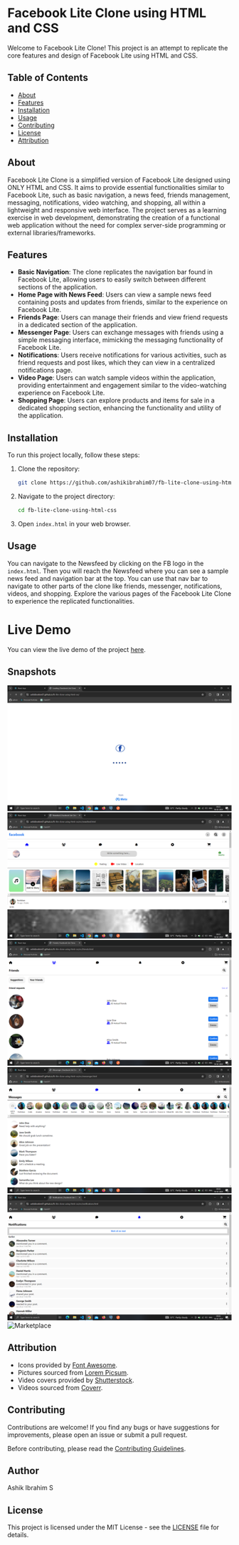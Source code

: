 # Facebook Lite Clone using HTML and CSS

Welcome to Facebook Lite Clone! This project is an attempt to replicate the core features and design of Facebook Lite using HTML and CSS.

## Table of Contents

- [About](#about)
- [Features](#features)
- [Installation](#installation)
- [Usage](#usage)
- [Contributing](#contributing)
- [License](#license)
- [Attribution](#attribution)

## About

Facebook Lite Clone is a simplified version of Facebook Lite designed using ONLY HTML and CSS. It aims to provide essential functionalities similar to Facebook Lite, such as basic navigation, a news feed, friends management, messaging, notifications, video watching, and shopping, all within a lightweight and responsive web interface. The project serves as a learning exercise in web development, demonstrating the creation of a functional web application without the need for complex server-side programming or external libraries/frameworks.

## Features

- **Basic Navigation**: The clone replicates the navigation bar found in Facebook Lite, allowing users to easily switch between different sections of the application.
- **Home Page with News Feed**: Users can view a sample news feed containing posts and updates from friends, similar to the experience on Facebook Lite.
- **Friends Page**: Users can manage their friends and view friend requests in a dedicated section of the application.
- **Messenger Page**: Users can exchange messages with friends using a simple messaging interface, mimicking the messaging functionality of Facebook Lite.
- **Notifications**: Users receive notifications for various activities, such as friend requests and post likes, which they can view in a centralized notifications page.
- **Video Page**: Users can watch sample videos within the application, providing entertainment and engagement similar to the video-watching experience on Facebook Lite.
- **Shopping Page**: Users can explore products and items for sale in a dedicated shopping section, enhancing the functionality and utility of the application.

## Installation

To run this project locally, follow these steps:

1. Clone the repository:

   ```bash
   git clone https://github.com/ashikibrahim07/fb-lite-clone-using-html-css.git
   ```

2. Navigate to the project directory:

   ```bash
   cd fb-lite-clone-using-html-css
   ```

3. Open `index.html` in your web browser.

## Usage

You can navigate to the Newsfeed by clicking on the FB logo in the `index.html`. Then you will reach the Newsfeed where you can see a sample news feed and navigation bar at the top. You can use that nav bar to navigate to other parts of the clone like friends, messenger, notifications, videos, and shopping. Explore the various pages of the Facebook Lite Clone to experience the replicated functionalities.

# Live Demo

You can view the live demo of the project [here](https://ashikibrahim07.github.io/fb-lite-clone-using-html-css/).

## Snapshots
![Loading page](https://github.com/ashikibrahim07/fb-lite-clone-using-html-css/blob/main/Screenshot%20(176).png)
![Newsfeed](https://github.com/ashikibrahim07/fb-lite-clone-using-html-css/blob/main/Screenshot%20(175).png)
![Friend Requests](https://github.com/ashikibrahim07/fb-lite-clone-using-html-css/blob/main/Screenshot%20(177).png)
![Messenger](https://github.com/ashikibrahim07/fb-lite-clone-using-html-css/blob/main/Screenshot%20(178).png)
![Notifications](https://github.com/ashikibrahim07/fb-lite-clone-using-html-css/blob/main/Screenshot%20(179).png)
![Marketplace]([images/example.jpg](https://github.com/ashikibrahim07/fb-lite-clone-using-html-css/blob/main/Screenshot%20(181).png))


## Attribution

- Icons provided by [Font Awesome](https://fontawesome.com/).
-  Pictures sourced from [Lorem Picsum](https://picsum.photos/).
- Video covers provided by [Shutterstock](https://www.shutterstock.com/).
- Videos sourced from [Coverr](https://coverr.co/).


## Contributing

Contributions are welcome! If you find any bugs or have suggestions for improvements, please open an issue or submit a pull request.

Before contributing, please read the [Contributing Guidelines](CONTRIBUTING.md).


## Author 

Ashik Ibrahim S


## License

This project is licensed under the MIT License - see the [LICENSE](LICENSE) file for details.
